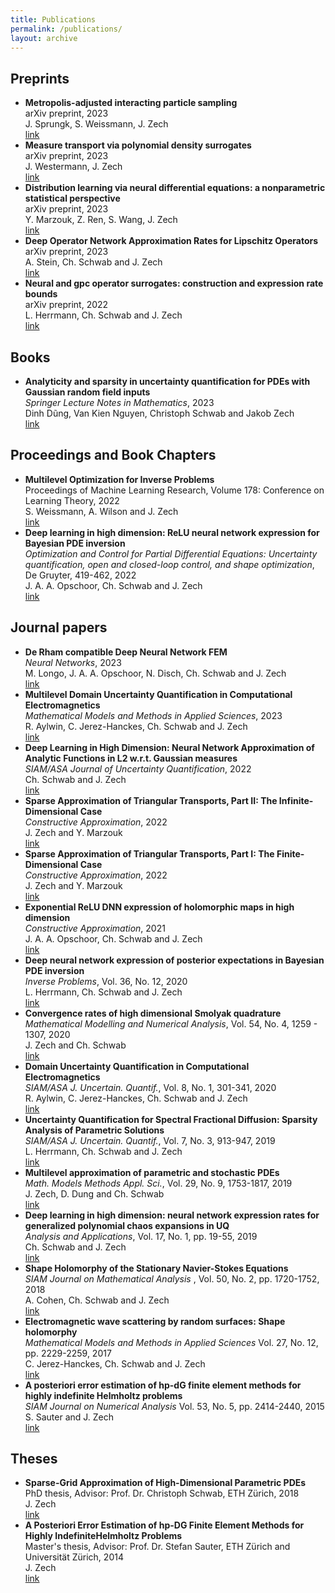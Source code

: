 ```yaml
---
title: Publications
permalink: /publications/
layout: archive
---
```



<h2>Preprints</h2>
<ul class="my-publication-list">

<li><b>Metropolis-adjusted interacting particle sampling</b><br />
arXiv preprint, 2023<br>
J. Sprungk, S. Weissmann, J. Zech<br>
<a href="https://arxiv.org/abs/2312.13889">link</a></li>


<li><b>Measure transport via polynomial density surrogates</b><br />
arXiv preprint, 2023<br>
J. Westermann, J. Zech<br>
<a href="https://arxiv.org/abs/2311.04172">link</a></li>


<li><b>Distribution learning via neural differential equations: a nonparametric statistical perspective</b><br />
arXiv preprint, 2023<br>
Y. Marzouk, Z. Ren, S. Wang, J. Zech<br>
<a href="http://arxiv.org/abs/2309.01043">link</a></li>

<li><b>Deep Operator Network Approximation Rates for Lipschitz Operators</b><br />
arXiv preprint, 2023<br>
A. Stein, Ch. Schwab and J. Zech <br>
<a href=" http://arxiv.org/abs/2307.09835">link</a></li>

<li><b>Neural and gpc operator surrogates: construction and expression rate bounds</b><br />
arXiv preprint, 2022<br>
L. Herrmann, Ch. Schwab and J. Zech <br>
<a href="https://arxiv.org/abs/2207.04950">link</a></li>

</ul>

<h2>Books</h2>
<ul class="my-publication-list">
<li><b>Analyticity and sparsity in uncertainty quantification for PDEs with Gaussian random field inputs</b><br />
<i>Springer Lecture Notes in Mathematics</i>, 2023<br>
Dinh Dũng, Van Kien Nguyen, Christoph Schwab and Jakob Zech<br>
<a href="https://link.springer.com/book/9783031383854">link</a></li>
</ul>

<h2>Proceedings and Book Chapters</h2>
<ul class="my-publication-list">

<li><b>Multilevel Optimization for Inverse Problems</b><br />
Proceedings of Machine Learning Research, Volume 178: Conference on Learning Theory, 2022<br>
S. Weissmann, A. Wilson and J. Zech<br>
<a href="https://proceedings.mlr.press/v178/weissmann22a.html">link</a></li>

<li><b>Deep learning in high dimension: ReLU neural network expression for Bayesian PDE inversion</b><br />
<i>Optimization and Control for Partial Differential Equations: Uncertainty quantification, open and closed-loop control, and shape optimization</i>,
De Gruyter, 419-462, 2022<br>
J. A. A. Opschoor, Ch. Schwab and J. Zech<br>
<a href="https://doi.org/10.1515/9783110695984-015">link</a></li>
</ul>

<h2>Journal papers</h2>
<ul class="my-publication-list">
<li><b>De Rham compatible Deep Neural Network FEM</b><br />
<i>Neural Networks</i>, 2023<br>
M. Longo, J. A. A. Opschoor, N. Disch, Ch. Schwab and J. Zech<br>
<a href="https://www.sciencedirect.com/science/article/pii/S0893608023003088">link</a></li>

<li><b>Multilevel Domain Uncertainty Quantification in Computational Electromagnetics</b><br />
<i>Mathematical Models and Methods in Applied Sciences</i>, 2023<br>
R. Aylwin, C. Jerez-Hanckes, Ch. Schwab and J. Zech <br>
<a href="https://www.worldscientific.com/doi/abs/10.1142/S0218202523500264">link</a></li>

<li><b>Deep Learning in High Dimension: Neural Network Approximation of Analytic Functions in L2 w.r.t. Gaussian measures</b><br />
<i>SIAM/ASA Journal of Uncertainty Quantification</i>, 2022<br>
Ch. Schwab and J. Zech<br>
<a href="https://epubs.siam.org/doi/10.1137/21M1462738">link</a></li>


<li><b>Sparse Approximation of Triangular Transports, Part II: The Infinite-Dimensional Case</b><br />
<i>Constructive Approximation</i>, 2022<br />
J. Zech and Y. Marzouk<br />
<a href="https://link.springer.com/article/10.1007/s00365-022-09570-9">link</a></li>


<li><b>Sparse Approximation of Triangular Transports, Part I: The Finite-Dimensional Case</b><br />
<i>Constructive Approximation</i>, 2022<br />
J. Zech and Y. Marzouk<br />
<a href="https://link.springer.com/article/10.1007/s00365-022-09569-2">link</a></li>





<li><b>Exponential ReLU DNN expression of holomorphic maps in high dimension</b><br>
<i>Constructive Approximation</i>, 2021
<br>
J. A. A. Opschoor, Ch. Schwab and J. Zech<br>
<a href="https://link.springer.com/article/10.1007/s00365-021-09542-5">link</a></li>


<li><b>
Deep neural network expression of posterior expectations in Bayesian PDE inversion</b><br>
<i>Inverse Problems</i>, Vol. 36, No. 12, 2020
<br>
L. Herrmann, Ch. Schwab and J. Zech<br>
<a href="https://doi.org/10.1088/1361-6420/abaf64">link</a></li>

<li><b>Convergence rates of high dimensional Smolyak quadrature</b><br>
<i>Mathematical Modelling and Numerical Analysis</i>,
Vol. 54, No. 4, 1259 - 1307, 2020<br>
J. Zech and Ch. Schwab<br>
<a href="https://www.esaim-m2an.org/articles/m2an/abs/2020/04/m2an170122/m2an170122.html">link</a></li>

<li><b>Domain Uncertainty Quantification in Computational Electromagnetics</b><br>
<i>SIAM/ASA J. Uncertain. Quantif.</i>, Vol. 8, No. 1, 301-341, 2020 <br>
R. Aylwin, C. Jerez-Hanckes, Ch. Schwab and J. Zech<br>
<a href="https://epubs.siam.org/doi/abs/10.1137/19M1239374?mobileUi=0">link</a></li>

<li><b> Uncertainty Quantification for Spectral Fractional Diffusion: Sparsity Analysis of Parametric Solutions</b><br>
<i>SIAM/ASA J. Uncertain. Quantif.</i>, Vol. 7, No. 3, 913-947, 2019<br>
L. Herrmann, Ch. Schwab and J. Zech<br>
<a href="https://epubs.siam.org/doi/10.1137/18M1176063">link</a></li>

<li><b>Multilevel approximation of parametric and stochastic PDEs</b><br>
<i>Math. Models Methods Appl. Sci.</i>, Vol. 29, No. 9, 1753-1817, 2019<br>
J. Zech, D. Dung and Ch. Schwab<br>
<a href="https://www.worldscientific.com/doi/abs/10.1142/S0218202519500349">link</a></li>

<li><b>Deep learning in high dimension: neural network expression rates for generalized polynomial chaos expansions in UQ</b><br>
<i>Analysis and Applications</i>, Vol. 17, No. 1, pp. 19-55, 2019<br>
Ch. Schwab and J. Zech<br>
<a href="https://www.worldscientific.com/doi/abs/10.1142/S0219530518500203">link</a></li>

<li><b>Shape Holomorphy of the Stationary Navier-Stokes Equations  </b><br>
<i>SIAM Journal on Mathematical Analysis  </i>, Vol. 50, No. 2, pp. 1720-1752, 2018<br>
A. Cohen, Ch. Schwab and J. Zech<br>
<a href="https://epubs.siam.org/doi/abs/10.1137/16M1099406">link</a></li>

<li><b>Electromagnetic wave scattering by random surfaces: Shape holomorphy</b><br>
<i>Mathematical Models and Methods in Applied Sciences</i> Vol. 27, No. 12, pp. 2229-2259, 2017<br>
C. Jerez-Hanckes, Ch. Schwab and J. Zech<br>
<a href="https://www.worldscientific.com/doi/abs/10.1142/S0218202517500439">link</a></li>

<li><b>A posteriori error estimation of hp-dG finite element methods for highly indefinite Helmholtz problems</b><br>
<i>SIAM Journal on Numerical Analysis</i> Vol. 53, No. 5, pp. 2414-2440, 2015 <br>
S. Sauter and J. Zech<br>
<a href="https://epubs.siam.org/doi/abs/10.1137/140973955">link</a></li>
</ul>


<h2>Theses</h2>

<ul class="my-publication-list">
<li><b>Sparse-Grid Approximation of High-Dimensional Parametric PDEs</b><br>
PhD thesis, Advisor: Prof. Dr. Christoph Schwab, ETH Z&uuml;rich, 2018<br>
J. Zech<br>
<a href="https://doi.org/10.3929/ethz-b-000340651">link</a></li>

<li><b>A Posteriori Error Estimation of hp-DG Finite Element Methods for Highly IndefiniteHelmholtz Problems</b><br>
Master's thesis, Advisor: Prof. Dr. Stefan Sauter, ETH Z&uuml;rich and Universit&auml;t Z&uuml;rich, 2014<br>
J. Zech<br>
<a href="https://www.math.uzh.ch/compmath/fileadmin/user/stas/compmath/Abschlussarbeiten/masterarbeit.zech.jakob.052014.pdf">link</a>
</li>

</ul>



<script>
    window.onload = function() {
        let count = 0;
        const lists = document.getElementsByClassName('my-publication-list');
        
        // Calculate total number of items excluding the last two theses
        for (let list of lists) {
            const items = list.getElementsByTagName('li');
            count += items.length;
        }
        count -= 2; // Subtract 2 for the last two theses

        // Enumerate items in reverse
        for (let list of lists) {
            const items = list.getElementsByTagName('li');
            for (let item of items) {
                if (count > 0) {
                    item.innerHTML = `<b>[${count}]</b> ` + item.innerHTML;
                }
                count--;
            }
        }
    }
</script>

<!--
<script>
    window.onload = function() {
        let count = 1;
        const lists = document.getElementsByClassName('my-publication-list');
        for (let list of lists) {
            const items = list.getElementsByTagName('li');
            for (let item of items) {
                item.innerHTML = `<b>[${count}]</b> ` + item.innerHTML;
                count++;
            }
        }
    }
</script>

<script>
    window.onload = function() {
        let count = 0;
        const lists = document.getElementsByClassName('my-publication-list');
        // Calculate total number of items
        for (let list of lists) {
            const items = list.getElementsByTagName('li');
            count += items.length;
        }
        // Enumerate items in reverse
        for (let list of lists) {
            const items = list.getElementsByTagName('li');
            for (let item of items) {
                item.innerHTML = `<b>[${count}]</b> ` + item.innerHTML;
                count--;
            }
        }
    }
</script>
-->
